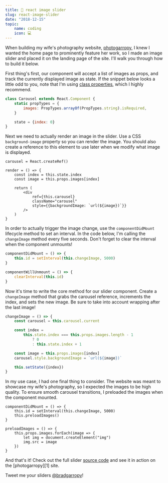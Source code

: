 ```yaml
---
title: 🎥 react image slider
slug: react-image-slider
date: "2018-12-15"
topic:
    name: coding
    icon: 💻
---
```


When building my wife's photography website, [photogarropy][photogarropy], I knew I wanted the home page to prominently feature her work, so I made an image slider and placed it on the landing page of the site. I'll walk you through how to build it below.

First thing's first, our component will accept a list of images as props, and track the currently displayed image as state. If the snippet below looks a little odd to you, note that I'm using [class properties][2], which I highly recommend.

```javascript
class Carousel extends React.Component {
    static propTypes = {
        images: PropTypes.arrayOf(PropTypes.string).isRequired,
    }

    state = {index: 0}
}
```

Next we need to actually render an image in the slider. Use a CSS `background-image` property so you can render the image. You should also create a reference to this element to use later when we modify what image is displayed.

```javascript{11}
carousel = React.createRef()

render = () => {
    const index = this.state.index
    const image = this.props.images[index]

    return (
        <div
            ref={this.carousel}
            className="carousel"
            style={{backgroundImage: `url(${image})`}}
        />
    )
}
```

In order to actually trigger the image change, use the `componentDidMount` lifecycle method to set an interval. In the code below, I'm calling the `changeImage` method every five seconds. Don't forget to clear the interval when the component unmounts!

```javascript
componentDidMount = () => {
    this.id = setInterval(this.changeImage, 5000)
}

componentWillUnmount = () => {
    clearInterval(this.id)
}
```

Now it's time to write the core method for our slider component. Create a `changeImage` method that grabs the carousel reference, increments the index, and sets the new image. Be sure to take into account wrapping after the last image!

```javascript
changeImage = () => {
    const carousel = this.carousel.current

    const index =
        this.state.index === this.props.images.length - 1
            ? 0
            : this.state.index + 1

    const image = this.props.images[index]
    carousel.style.backgroundImage = `url(${image})`

    this.setState({index})
}
```

In my use case, I had one final thing to consider. The website was meant to showcase my wife's photography, so I expected the images to be high quality. To ensure smooth carousel transitions, I preloaded the images when the component mounted.

```javascript{3}
componentDidMount = () => {
    this.id = setInterval(this.changeImage, 5000)
    this.preloadImages()
}

preloadImages = () => {
    this.props.images.forEach(image => {
        let img = document.createElement("img")
        img.src = image
    })
}
```

And that's it! Check out the full slider [source code][3] and see it in action on the [photogarropy][1] site.

Tweet me your sliders [@bradgarropy][4]!

[photogarropy]: https://photogarropy.netlify.app
[2]: https://codeburst.io/use-class-properties-to-clean-up-your-classes-and-react-components-93185879f688
[3]: https://github.com/bradgarropy/photogarropy.com/blob/master/src/components/Carousel.js
[4]: https://twitter.com/bradgarropy
